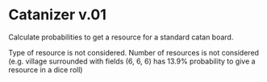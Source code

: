 # Catanizer v.01
Calculate probabilities to get a resource for a standard catan board.

Type of resource is not considered.
Number of resources is not considered (e.g. village surrounded with fields (6, 6, 6) has 13.9% probability to give a resource in a dice roll)
